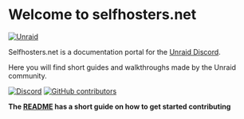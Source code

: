 # Welcome to selfhosters.net

[![Unraid](https://raw.githubusercontent.com/selfhosters/unRAID-CA-templates/master/.github/ISSUE_TEMPLATE/discord_unraid_unraid.png )](https://discord.gg/qWPbc8R)

Selfhosters.net is a documentation portal for the [Unraid Discord](https://discord.gg/qWPbc8R).

Here you will find short guides and walkthroughs made by the Unraid community.

[![Discord](https://img.shields.io/discord/641230698166091777?color=%23ff8c2f&label=Discord&logo=discord&logoColor=%23ff8c2f&style=for-the-badge)](https://discord.gg/qWPbc8R)
[![GitHub contributors](https://img.shields.io/github/contributors/selfhosters/selfhosters.net.svg?color=%23ff8c2f&style=for-the-badge)](https://github.com/selfhosters/selfhosters.net/graphs/contributors)

__The [README](https://github.com/selfhosters/selfhosters.net/blob/master/README.md) has a short guide on how to get started contributing__
